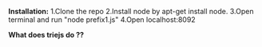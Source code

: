 **Installation:**
1.Clone the repo
2.Install node by apt-get install node.
3.Open terminal and run "node prefix1.js"
4.Open localhost:8092

**What does triejs do ??**
